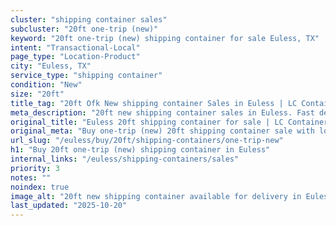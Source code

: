```yaml
---
cluster: "shipping container sales"
subcluster: "20ft one-trip (new)"
keyword: "20ft one-trip (new) shipping container for sale Euless, TX"
intent: "Transactional-Local"
page_type: "Location-Product"
city: "Euless, TX"
service_type: "shipping container"
condition: "New"
size: "20ft"
title_tag: "20ft Ofk New shipping container Sales in Euless | LC Container"
meta_description: "20ft new shipping container sales in Euless. Fast delivery, competitive pricing. Serving shipping containers area. Quote ID: CQQ. Call (214) 524-4168 for your free quote today."
original_title: "Euless 20ft shipping container for sale | LC Container"
original_meta: "Buy one-trip (new) 20ft shipping container sale with local delivery in Euless, TX. LC Container — local Since 2003. Request a fast quote today."
url_slug: "/euless/buy/20ft/shipping-containers/one-trip-new"
h1: "Buy 20ft one-trip (new) shipping container in Euless"
internal_links: "/euless/shipping-containers/sales"
priority: 3
notes: ""
noindex: true
image_alt: "20ft new shipping container available for delivery in Euless"
last_updated: "2025-10-20"
---
```


<!-- TODO: Add unique city/inventory copy, images, and internal links here. -->
